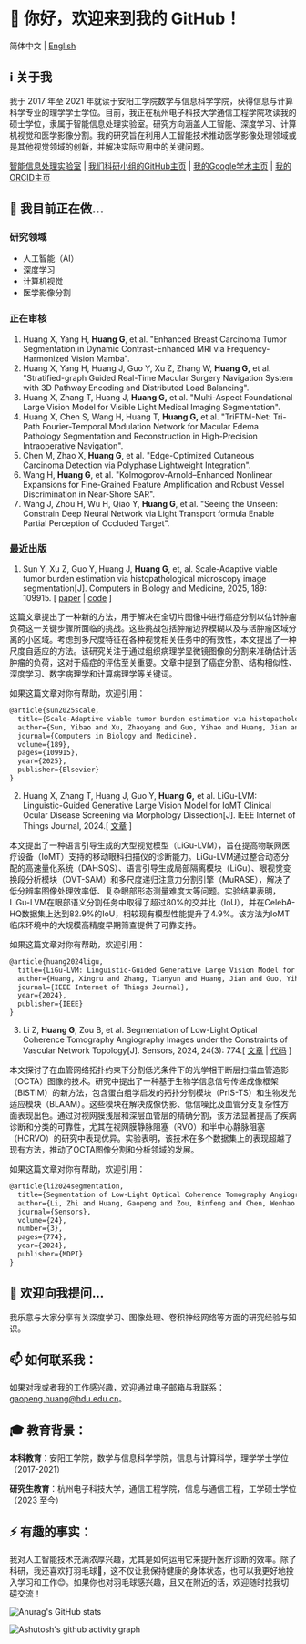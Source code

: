 # 👋 你好，欢迎来到我的 GitHub！

简体中文 | [English](https://github.com/PeakVision0814/PeakVision0814/blob/main/README.md)

## ℹ️ 关于我

我于 2017 年至 2021 年就读于安阳工学院数学与信息科学学院，获得信息与计算科学专业的理学学士学位。目前，我正在杭州电子科技大学通信工程学院攻读我的硕士学位，隶属于智能信息处理实验室。研究方向涵盖人工智能、深度学习、计算机视觉和医学影像分割。我的研究旨在利用人工智能技术推动医学影像处理领域或是其他视觉领域的创新，并解决实际应用中的关键问题。

[智能信息处理实验室](http://iipl.net.cn/) | [我们科研小组的GitHub主页](https://github.com/IMOP-lab) | [我的Google学术主页](https://scholar.google.com/citations?user=RDfnwXMAAAAJ&hl=zh-CN) | [我的ORCID主页](https://orcid.org/0009-0008-3190-5669)

## 🔭 我目前正在做...

### 研究领域

- 人工智能（AI）
- 深度学习
- 计算机视觉
- 医学影像分割

### 正在审核

1. Huang X, Yang H, **Huang G**, et al. "Enhanced Breast Carcinoma Tumor Segmentation in Dynamic Contrast-Enhanced MRI via Frequency-Harmonized Vision Mamba".
3. Huang X, Yang H, Huang J, Guo Y, Xu Z, Zhang W, **Huang G,** et al. "Stratified-graph Guided Real-Time Macular Surgery Navigation System with 3D Pathway Encoding and Distributed Load Balancing".
4. Huang X, Zhang T, Huang J, **Huang G,** et al. "Multi-Aspect Foundational Large Vision Model for Visible Light Medical Imaging Segmentation".
5. Huang X, Chen S, Wang H, Huang T, **Huang G,** et al. "TriFTM-Net: Tri-Path Fourier-Temporal Modulation Network for Macular Edema Pathology Segmentation and Reconstruction in High-Precision Intraoperative Navigation".
6. Chen M, Zhao X, **Huang G**, et al. "Edge-Optimized Cutaneous Carcinoma Detection via Polyphase Lightweight Integration".
7. Wang H, **Huang G**, et al. "Kolmogorov-Arnold–Enhanced Nonlinear Expansions for Fine-Grained Feature Amplification and Robust Vessel Discrimination in Near-Shore SAR".
8. Wang J, Zhou H, Wu H, Qiao Y, **Huang G**, et al. "Seeing the Unseen: Constrain Deep Neural Network via Light Transport formula Enable Partial Perception of Occluded Target".

### 最近出版

1. Sun Y, Xu Z, Guo Y, Huang J, **Huang G**, et, al. Scale-Adaptive viable tumor burden estimation via histopathological microscopy image segmentation[J]. Computers in Biology and Medicine, 2025, 189: 109915. [ [paper](https://www.sciencedirect.com/science/article/pii/S0010482525002665) | [code](https://github.com/IMOP-lab/Scale-Adaptive-Net) ]

这篇文章提出了一种新的方法，用于解决在全切片图像中进行癌症分割以估计肿瘤负荷这一关键步骤所面临的挑战。这些挑战包括肿瘤边界模糊以及与活肿瘤区域分离的小区域。考虑到多尺度特征在各种视觉相关任务中的有效性，本文提出了一种尺度自适应的方法。该研究关注于通过组织病理学显微镜图像的分割来准确估计活肿瘤的负荷，这对于癌症的评估至关重要。文章中提到了癌症分割、结构相似性、深度学习、数字病理学和计算病理学等关键词。

如果这篇文章对你有帮助，欢迎引用：

```latex
@article{sun2025scale,
  title={Scale-Adaptive viable tumor burden estimation via histopathological microscopy image segmentation},
  author={Sun, Yibao and Xu, Zhaoyang and Guo, Yihao and Huang, Jian and Huang, Gaopeng and Huang, Tangsen and Zhao, Lou and Jiang, Shaowei and Zheng, Zhiwen and Liu, Jin and others},
  journal={Computers in Biology and Medicine},
  volume={189},
  pages={109915},
  year={2025},
  publisher={Elsevier}
}
```

2. Huang X, Zhang T, Huang J, Guo Y, **Huang G,** et al. LiGu-LVM: Linguistic-Guided Generative Large Vision Model for IoMT Clinical Ocular Disease Screening via Morphology Dissection[J]. IEEE Internet of Things Journal, 2024.[ [文章](https://ieeexplore.ieee.org/abstract/document/10742080) ]

本文提出了一种语言引导生成的大型视觉模型（LiGu-LVM），旨在提高物联网医疗设备（IoMT）支持的移动眼科扫描仪的诊断能力。LiGu-LVM通过整合动态分配的高速量化系统（DAHSQS）、语言引导生成局部隔离模块（LiGu）、眼视觉变换段分析模块（OVT-SAM）和多尺度递归注意力分割引擎（MuRASE），解决了低分辨率图像处理效率低、复杂眼部形态测量难度大等问题。实验结果表明，LiGu-LVM在眼部语义分割任务中取得了超过80%的交并比（IoU），并在CelebA-HQ数据集上达到82.9%的IoU，相较现有模型性能提升了4.9%。该方法为IoMT临床环境中的大规模高精度早期筛查提供了可靠支持。

如果这篇文章对你有帮助，欢迎引用：
```latex
@article{huang2024ligu,
  title={LiGu-LVM: Linguistic-Guided Generative Large Vision Model for IoMT Clinical Ocular Disease Screening via Morphology Dissection},
  author={Huang, Xingru and Zhang, Tianyun and Huang, Jian and Guo, Yihao and Huang, Gaopeng and Yang, Han and Zheng, Zhiwen and Zhao, Lou and Jiang, Shaowei and Liu, Jin and others},
  journal={IEEE Internet of Things Journal},
  year={2024},
  publisher={IEEE}
}
```

3. Li Z, **Huang G**, Zou B, et al. Segmentation of Low-Light Optical Coherence Tomography Angiography Images under the Constraints of Vascular Network Topology[J]. Sensors, 2024, 24(3): 774.[ [文章](https://www.mdpi.com/1424-8220/24/3/774) | [代码](https://github.com/RicoLeehdu/BiSTIM) ]


本文探讨了在血管网络拓扑约束下分割低光条件下的光学相干断层扫描血管造影（OCTA）图像的技术。研究中提出了一种基于生物学信息信号传递成像框架（BiSTIM）的新方法，包含蛋白组学启发的拓扑分割模块（PrIS-TS）和生物发光适应模块（BLAAM）。这些模块在解决成像伪影、低信噪比及血管分支复杂性方面表现出色。通过对视网膜浅层和深层血管层的精确分割，该方法显著提高了疾病诊断和分类的可靠性，尤其在视网膜静脉阻塞（RVO）和半中心静脉阻塞（HCRVO）的研究中表现优异。实验表明，该技术在多个数据集上的表现超越了现有方法，推动了OCTA图像分割和分析领域的发展。

如果这篇文章对你有帮助，欢迎引用：

```latex
@article{li2024segmentation,
  title={Segmentation of Low-Light Optical Coherence Tomography Angiography Images under the Constraints of Vascular Network Topology},
  author={Li, Zhi and Huang, Gaopeng and Zou, Binfeng and Chen, Wenhao and Zhang, Tianyun and Xu, Zhaoyang and Cai, Kunyan and Wang, Tingyu and Sun, Yaoqi and Wang, Yaqi and others},
  journal={Sensors},
  volume={24},
  number={3},
  pages={774},
  year={2024},
  publisher={MDPI}
}
```

## 💬 欢迎向我提问...

我乐意与大家分享有关深度学习、图像处理、卷积神经网络等方面的研究经验与知识。

## 📫 如何联系我：

如果对我或者我的工作感兴趣，欢迎通过电子邮箱与我联系：[gaopeng.huang@hdu.edu.cn](mailto:gaopeng.huang@hdu.edu.cn)。

## 🎓 教育背景：

**本科教育**：安阳工学院，数学与信息科学学院，信息与计算科学，理学学士学位（2017-2021）

**研究生教育**：杭州电子科技大学，通信工程学院，信息与通信工程，工学硕士学位（2023 至今）

## ⚡ 有趣的事实：

我对人工智能技术充满浓厚兴趣，尤其是如何运用它来提升医疗诊断的效率。除了科研，我还喜欢打羽毛球🏸，这不仅让我保持健康的身体状态，也可以我更好地投入学习和工作😊。如果你也对羽毛球感兴趣，且又在附近的话，欢迎随时找我切磋交流！

![Anurag's GitHub stats](https://github-readme-stats.vercel.app/api?username=PeakVision0814)

![Ashutosh's github activity graph](https://github-readme-activity-graph.vercel.app/graph?username=PeakVision0814)
